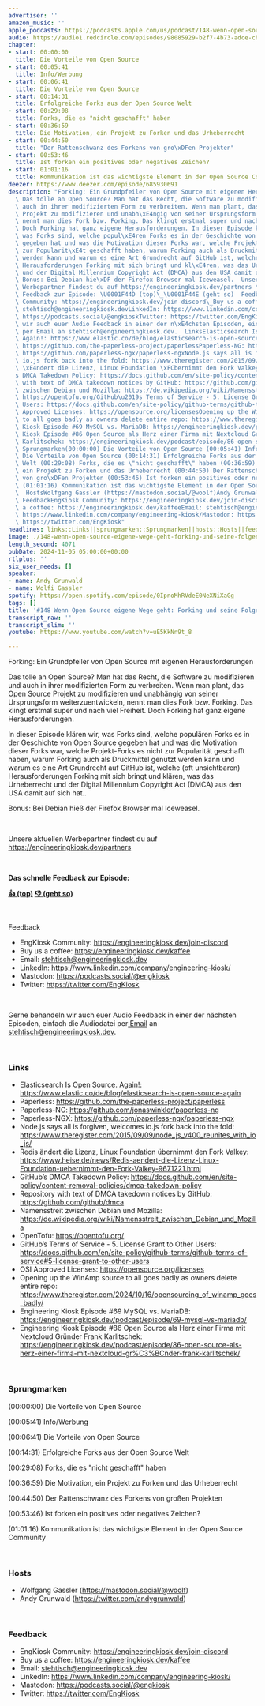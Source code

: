 ```yaml
---
advertiser: ''
amazon_music: ''
apple_podcasts: https://podcasts.apple.com/us/podcast/148-wenn-open-source-eigene-wege-geht-forking-und-seine/id1603082924?i=1000675718119&uo=4
audio: https://audio1.redcircle.com/episodes/98085929-b2f7-4b73-adce-cb53f39a7014/stream.mp3
chapter:
- start: 00:00:00
  title: Die Vorteile von Open Source
- start: 00:05:41
  title: Info/Werbung
- start: 00:06:41
  title: Die Vorteile von Open Source
- start: 00:14:31
  title: Erfolgreiche Forks aus der Open Source Welt
- start: 00:29:08
  title: Forks, die es "nicht geschafft" haben
- start: 00:36:59
  title: Die Motivation, ein Projekt zu Forken und das Urheberrecht
- start: 00:44:50
  title: "Der Rattenschwanz des Forkens von gro\xDFen Projekten"
- start: 00:53:46
  title: Ist forken ein positives oder negatives Zeichen?
- start: 01:01:16
  title: Kommunikation ist das wichtigste Element in der Open Source Community
deezer: https://www.deezer.com/episode/685930691
description: "Forking: Ein Grundpfeiler von Open Source mit eigenen Herausforderungen\
  \ Das tolle an Open Source? Man hat das Recht, die Software zu modifizieren und\
  \ auch in ihrer modifizierten Form zu verbreiten. Wenn man plant, das Open Source\
  \ Projekt zu modifizieren und unabh\xE4ngig von seiner Ursprungsform weiterzuentwickeln,\
  \ nennt man dies Fork bzw. Forking. Das klingt erstmal super und nach viel Freiheit.\
  \ Doch Forking hat ganz eigene Herausforderungen. In dieser Episode kl\xE4ren wir,\
  \ was Forks sind, welche popul\xE4ren Forks es in der Geschichte von Open Source\
  \ gegeben hat und was die Motivation dieser Forks war, welche Projekt-Forks es nicht\
  \ zur Popularit\xE4t geschafft haben, warum Forking auch als Druckmittel genutzt\
  \ werden kann und warum es eine Art Grundrecht auf GitHub ist, welche (oft unsichtbaren)\
  \ Herausforderungen Forking mit sich bringt und kl\xE4ren, was das Urheberrecht\
  \ und der Digital Millennium Copyright Act (DMCA) aus den USA damit auf sich hat..\
  \ Bonus: Bei Debian hie\xDF der Firefox Browser mal Iceweasel.  Unsere aktuellen\
  \ Werbepartner findest du auf https://engineeringkiosk.dev/partners \_ Das schnelle\
  \ Feedback zur Episode: \U0001F44D (top)\_\U0001F44E (geht so)  Feedback EngKiosk\
  \ Community: https://engineeringkiosk.dev/join-discord\_Buy us a coffee: https://engineeringkiosk.dev/kaffeeEmail:\
  \ stehtisch@engineeringkiosk.devLinkedIn: https://www.linkedin.com/company/engineering-kiosk/Mastodon:\
  \ https://podcasts.social/@engkioskTwitter: https://twitter.com/EngKiosk Gerne behandeln\
  \ wir auch euer Audio Feedback in einer der n\xE4chsten Episoden, einfach die Audiodatei\
  \ per Email an stehtisch@engineeringkiosk.dev.  LinksElasticsearch Is Open Source.\
  \ Again!: https://www.elastic.co/de/blog/elasticsearch-is-open-source-againPaperless:\
  \ https://github.com/the-paperless-project/paperlessPaperless-NG: https://github.com/jonaswinkler/paperless-ngPaperless-NGX:\
  \ https://github.com/paperless-ngx/paperless-ngxNode.js says all is forgiven, welcomes\
  \ io.js fork back into the fold: https://www.theregister.com/2015/09/09/node_js_v400_reunites_with_io_js/Redis\
  \ \xE4ndert die Lizenz, Linux Foundation \xFCbernimmt den Fork Valkey: https://www.heise.de/news/Redis-aendert-die-Lizenz-Linux-Foundation-uebernimmt-den-Fork-Valkey-9671221.htmlGitHub\u2019\
  s DMCA Takedown Policy: https://docs.github.com/en/site-policy/content-removal-policies/dmca-takedown-policyRepository\
  \ with text of DMCA takedown notices by GitHub: https://github.com/github/dmcaNamensstreit\
  \ zwischen Debian und Mozilla: https://de.wikipedia.org/wiki/Namensstreit_zwischen_Debian_und_MozillaOpenTofu:\
  \ https://opentofu.org/GitHub\u2019s Terms of Service - 5. License Grant to Other\
  \ Users: https://docs.github.com/en/site-policy/github-terms/github-terms-of-service#5-license-grant-to-other-usersOSI\
  \ Approved Licenses: https://opensource.org/licensesOpening up the WinAmp source\
  \ to all goes badly as owners delete entire repo: https://www.theregister.com/2024/10/16/opensourcing_of_winamp_goes_badly/Engineering\
  \ Kiosk Episode #69 MySQL vs. MariaDB: https://engineeringkiosk.dev/podcast/episode/69-mysql-vs-mariadb/Engineering\
  \ Kiosk Episode #86 Open Source als Herz einer Firma mit Nextcloud Gr\xFCnder Frank\
  \ Karlitschek: https://engineeringkiosk.dev/podcast/episode/86-open-source-als-herz-einer-firma-mit-nextcloud-gr%C3%BCnder-frank-karlitschek/\
  \ Sprungmarken(00:00:00) Die Vorteile von Open Source (00:05:41) Info/Werbung (00:06:41)\
  \ Die Vorteile von Open Source (00:14:31) Erfolgreiche Forks aus der Open Source\
  \ Welt (00:29:08) Forks, die es \"nicht geschafft\" haben (00:36:59) Die Motivation,\
  \ ein Projekt zu Forken und das Urheberrecht (00:44:50) Der Rattenschwanz des Forkens\
  \ von gro\xDFen Projekten (00:53:46) Ist forken ein positives oder negatives Zeichen?\
  \ (01:01:16) Kommunikation ist das wichtigste Element in der Open Source Community\
  \  HostsWolfgang Gassler (https://mastodon.social/@woolf)Andy Grunwald (https://twitter.com/andygrunwald)\
  \ FeedbackEngKiosk Community: https://engineeringkiosk.dev/join-discord\_Buy us\
  \ a coffee: https://engineeringkiosk.dev/kaffeeEmail: stehtisch@engineeringkiosk.devLinkedIn:\
  \ https://www.linkedin.com/company/engineering-kiosk/Mastodon: https://podcasts.social/@engkioskTwitter:\
  \ https://twitter.com/EngKiosk"
headlines: links::Links||sprungmarken::Sprungmarken||hosts::Hosts||feedback::Feedback
image: ./148-wenn-open-source-eigene-wege-geht-forking-und-seine-folgen.jpg
length_second: 4071
pubDate: 2024-11-05 05:00:00+00:00
rtlplus: ''
six_user_needs: []
speaker:
- name: Andy Grunwald
- name: Wolfi Gassler
spotify: https://open.spotify.com/episode/0IpnoMhRVdeE0NeXNiXaGg
tags: []
title: '#148 Wenn Open Source eigene Wege geht: Forking und seine Folgen'
transcript_raw: ''
transcript_slim: ''
youtube: https://www.youtube.com/watch?v=uE5KkNn9t_8

---
```

<p>Forking: Ein Grundpfeiler von Open Source mit eigenen Herausforderungen</p><p>Das tolle an Open Source? Man hat das Recht, die Software zu modifizieren und auch in ihrer modifizierten Form zu verbreiten. Wenn man plant, das Open Source Projekt zu modifizieren und unabhängig von seiner Ursprungsform weiterzuentwickeln, nennt man dies Fork bzw. Forking. Das klingt erstmal super und nach viel Freiheit. Doch Forking hat ganz eigene Herausforderungen.</p><p>In dieser Episode klären wir, was Forks sind, welche populären Forks es in der Geschichte von Open Source gegeben hat und was die Motivation dieser Forks war, welche Projekt-Forks es nicht zur Popularität geschafft haben, warum Forking auch als Druckmittel genutzt werden kann und warum es eine Art Grundrecht auf GitHub ist, welche (oft unsichtbaren) Herausforderungen Forking mit sich bringt und klären, was das Urheberrecht und der Digital Millennium Copyright Act (DMCA) aus den USA damit auf sich hat..</p><p>Bonus: Bei Debian hieß der Firefox Browser mal Iceweasel.</p><p><br></p><p>Unsere aktuellen Werbepartner findest du auf <a href="https://engineeringkiosk.dev/partners">https://engineeringkiosk.dev/partners</a></p><p> </p><p><strong>Das schnelle Feedback zur Episode:</strong></p><p><a href="https://api.openpodcast.dev/feedback/148/upvote" rel="nofollow"><strong>👍 (top)</strong></a><strong> </strong><a href="https://api.openpodcast.dev/feedback/148/downvote" rel="nofollow"><strong>👎 (geht so)</strong></a></p><p><br></p><p>Feedback</p><ul><li>EngKiosk Community: <a href="https://engineeringkiosk.dev/join-discord">https://engineeringkiosk.dev/join-discord</a> </li><li>Buy us a coffee: <a href="https://engineeringkiosk.dev/kaffee">https://engineeringkiosk.dev/kaffee</a></li><li>Email: <a href="mailto:stehtisch@engineeringkiosk.dev" rel="nofollow">stehtisch@engineeringkiosk.dev</a></li><li>LinkedIn: <a href="https://www.linkedin.com/company/engineering-kiosk/" rel="nofollow">https://www.linkedin.com/company/engineering-kiosk/</a></li><li>Mastodon: <a href="https://podcasts.social/@engkiosk" rel="nofollow">https://podcasts.social/@engkiosk</a></li><li>Twitter: <a href="https://twitter.com/EngKiosk" rel="nofollow">https://twitter.com/EngKiosk</a></li></ul><p><br></p><p>Gerne behandeln wir auch euer Audio Feedback in einer der nächsten Episoden, einfach die Audiodatei per<a href="https://engineeringkiosk.dev/kontakt/"> Email</a> an <a href="mailto:stehtisch@engineeringkiosk.dev" rel="nofollow">stehtisch@engineeringkiosk.dev</a>.</p><p><br></p><h3 id="links">Links</h3><ul><li>Elasticsearch Is Open Source. Again!: <a href="https://www.elastic.co/de/blog/elasticsearch-is-open-source-again" rel="nofollow">https://www.elastic.co/de/blog/elasticsearch-is-open-source-again</a></li><li>Paperless: <a href="https://github.com/the-paperless-project/paperless" rel="nofollow">https://github.com/the-paperless-project/paperless</a></li><li>Paperless-NG: <a href="https://github.com/jonaswinkler/paperless-ng" rel="nofollow">https://github.com/jonaswinkler/paperless-ng</a></li><li>Paperless-NGX: <a href="https://github.com/paperless-ngx/paperless-ngx" rel="nofollow">https://github.com/paperless-ngx/paperless-ngx</a></li><li>Node.js says all is forgiven, welcomes io.js fork back into the fold: <a href="https://www.theregister.com/2015/09/09/node_js_v400_reunites_with_io_js/" rel="nofollow">https://www.theregister.com/2015/09/09/node_js_v400_reunites_with_io_js/</a></li><li>Redis ändert die Lizenz, Linux Foundation übernimmt den Fork Valkey: <a href="https://www.heise.de/news/Redis-aendert-die-Lizenz-Linux-Foundation-uebernimmt-den-Fork-Valkey-9671221.html" rel="nofollow">https://www.heise.de/news/Redis-aendert-die-Lizenz-Linux-Foundation-uebernimmt-den-Fork-Valkey-9671221.html</a></li><li>GitHub’s DMCA Takedown Policy: <a href="https://docs.github.com/en/site-policy/content-removal-policies/dmca-takedown-policy" rel="nofollow">https://docs.github.com/en/site-policy/content-removal-policies/dmca-takedown-policy</a></li><li>Repository with text of DMCA takedown notices by GitHub: <a href="https://github.com/github/dmca" rel="nofollow">https://github.com/github/dmca</a></li><li>Namensstreit zwischen Debian und Mozilla: <a href="https://de.wikipedia.org/wiki/Namensstreit_zwischen_Debian_und_Mozilla" rel="nofollow">https://de.wikipedia.org/wiki/Namensstreit_zwischen_Debian_und_Mozilla</a></li><li>OpenTofu: <a href="https://opentofu.org/" rel="nofollow">https://opentofu.org/</a></li><li>GitHub’s Terms of Service - 5. License Grant to Other Users: <a href="https://docs.github.com/en/site-policy/github-terms/github-terms-of-service#5-license-grant-to-other-users" rel="nofollow">https://docs.github.com/en/site-policy/github-terms/github-terms-of-service#5-license-grant-to-other-users</a></li><li>OSI Approved Licenses: <a href="https://opensource.org/licenses" rel="nofollow">https://opensource.org/licenses</a></li><li>Opening up the WinAmp source to all goes badly as owners delete entire repo: <a href="https://www.theregister.com/2024/10/16/opensourcing_of_winamp_goes_badly/" rel="nofollow">https://www.theregister.com/2024/10/16/opensourcing_of_winamp_goes_badly/</a></li><li>Engineering Kiosk Episode #69 MySQL vs. MariaDB: <a href="https://engineeringkiosk.dev/podcast/episode/69-mysql-vs-mariadb/">https://engineeringkiosk.dev/podcast/episode/69-mysql-vs-mariadb/</a></li><li>Engineering Kiosk Episode #86 Open Source als Herz einer Firma mit Nextcloud Gründer Frank Karlitschek: <a href="https://engineeringkiosk.dev/podcast/episode/86-open-source-als-herz-einer-firma-mit-nextcloud-gr%C3%BCnder-frank-karlitschek/">https://engineeringkiosk.dev/podcast/episode/86-open-source-als-herz-einer-firma-mit-nextcloud-gr%C3%BCnder-frank-karlitschek/</a></li></ul><p><br></p><h3 id="sprungmarken">Sprungmarken</h3><p>(00:00:00) Die Vorteile von Open Source</p><p>(00:05:41) Info/Werbung</p><p>(00:06:41) Die Vorteile von Open Source</p><p>(00:14:31) Erfolgreiche Forks aus der Open Source Welt</p><p>(00:29:08) Forks, die es &#34;nicht geschafft&#34; haben</p><p>(00:36:59) Die Motivation, ein Projekt zu Forken und das Urheberrecht</p><p>(00:44:50) Der Rattenschwanz des Forkens von großen Projekten</p><p>(00:53:46) Ist forken ein positives oder negatives Zeichen?</p><p>(01:01:16) Kommunikation ist das wichtigste Element in der Open Source Community</p><p><br></p><h3 id="hosts">Hosts</h3><ul><li>Wolfgang Gassler (<a href="https://mastodon.social/@woolf" rel="nofollow">https://mastodon.social/@woolf</a>)</li><li>Andy Grunwald (<a href="https://twitter.com/andygrunwald" rel="nofollow">https://twitter.com/andygrunwald</a>)</li></ul><p><br></p><h3 id="feedback">Feedback</h3><ul><li>EngKiosk Community: <a href="https://engineeringkiosk.dev/join-discord">https://engineeringkiosk.dev/join-discord</a> </li><li>Buy us a coffee: <a href="https://engineeringkiosk.dev/kaffee">https://engineeringkiosk.dev/kaffee</a></li><li>Email: <a href="mailto:stehtisch@engineeringkiosk.dev" rel="nofollow">stehtisch@engineeringkiosk.dev</a></li><li>LinkedIn: <a href="https://www.linkedin.com/company/engineering-kiosk/" rel="nofollow">https://www.linkedin.com/company/engineering-kiosk/</a></li><li>Mastodon: <a href="https://podcasts.social/@engkiosk" rel="nofollow">https://podcasts.social/@engkiosk</a></li><li>Twitter: <a href="https://twitter.com/EngKiosk" rel="nofollow">https://twitter.com/EngKiosk</a></li></ul>